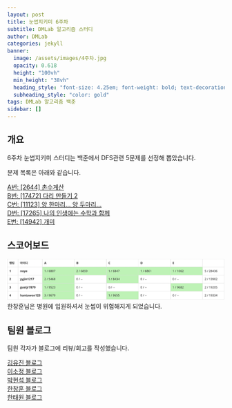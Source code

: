 ```yaml
---
layout: post
title: 눈썹지키미 6주차
subtitle: DMLab 알고리즘 스터디
author: DMLab
categories: jekyll
banner:
  image: /assets/images/4주차.jpg
  opacity: 0.618
  height: "100vh"
  min_height: "38vh"
  heading_style: "font-size: 4.25em; font-weight: bold; text-decoration: underline"
  subheading_style: "color: gold"
tags: DMLab 알고리즘 백준
sidebar: []
---
```


## 개요

6주차 눈썹지키미 스터디는 백준에서 DFS관련 5문제를 선정해 뽑았습니다.

문제 목록은 아래와 같습니다.  

[A번: \[2644\] 촌수계산](https://www.acmicpc.net/problem/2644)  
[B번: \[17472\] 다리 만들기 2](https://www.acmicpc.net/problem/17472)  
[C번: \[11123\] 양 한마리... 양 두마리...](https://www.acmicpc.net/problem/11123)  
[D번: \[17265\] 나의 인생에는 수학과 함께](https://www.acmicpc.net/problem/17265)  
[E번: \[14942\] 개미](https://www.acmicpc.net/problem/14942)  

## 스코어보드

![6주차_스코어보드](/assets/images/6주차_스코어보드.png)  
한창훈님은 병원에 입원하셔서 눈썹이 위험해지게 되었습니다.  

## 팀원 블로그

팀원 각자가 블로그에 리뷰/회고를 작성했습니다.

[김유진 블로그](https://github.com/Erica1217/algorithm-study-save-eyebrow)  
[이소정 블로그](https://github.com/grapefruit224/protect_eyebrow)  
[박현석 블로그](https://github.com/gustjr7879/problem_solve/tree/main/%EB%AA%A8%EA%B0%81%EC%BD%94)  
[한창훈 블로그](https://blog.noye.work/categories/%EC%95%8C%EA%B3%A0%EB%A6%AC%EC%A6%98/)  
[한태원 블로그](https://github.com/hantawon123/K_lab-study)  
